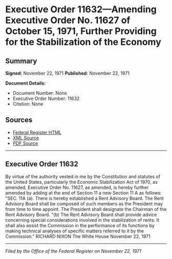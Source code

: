 # Executive Order 11632—Amending Executive Order No. 11627 of October 15, 1971, Further Providing for the Stabilization of the Economy

## Summary

**Signed:** November 22, 1971
**Published:** November 22, 1971

**Document Details:**
- Document Number: None
- Executive Order Number: 11632
- Citation: None

## Sources
- [Federal Register HTML](https://www.presidency.ucsb.edu/documents/executive-order-11632-amending-executive-order-no-11627-october-15-1971-further-providing)
- [XML Source](None)
- [PDF Source](None)

---

## Executive Order 11632

By virtue of the authority vested in me by the Constitution and statutes of the United States, particularly the Economic Stabilization Act of 1970, as amended, Executive Order No. 11627, as amended, is hereby further amended by adding at the end of Section 11 a new Section 11 A as follows:
"SEC. 11A (a). There is hereby established a Rent Advisory Board. The Rent Advisory Board shall be composed of such members as the President may from time to time appoint. The President shall designate the Chairman of the Rent Advisory Board.
"(b) The Rent Advisory Board shall provide advice concerning special considerations involved in the stabilization of rents. It shall also assist the Commission in the performance of its functions by making technical analyses of specific matters referred to it by the Commission."
RICHARD NIXON
The White House
November 22, 1971

---

*Filed by the Office of the Federal Register on November 22, 1971*
